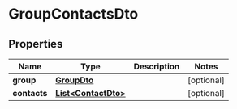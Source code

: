 

# GroupContactsDto

## Properties

Name | Type | Description | Notes
------------ | ------------- | ------------- | -------------
**group** | [**GroupDto**](GroupDto) |  |  [optional]
**contacts** | [**List&lt;ContactDto&gt;**](ContactDto) |  |  [optional]



